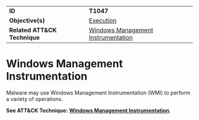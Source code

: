 |||
|---------|------------------------|
|**ID**|**T1047**|
|**Objective(s)**|[Execution](../execution)|
|**Related ATT&CK Technique**|[Windows Management Instrumentation](https://attack.mitre.org/techniques/T1047)|

Windows Management Instrumentation
==================================
Malware may use Windows Management Instrumentation (WMI) to perform a variety of operations.

**See ATT&CK Technique:** [**Windows Management Instrumentation**](https://attack.mitre.org/techniques/T1047).